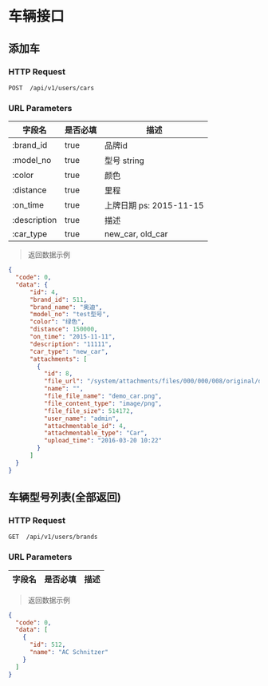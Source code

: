 # 车辆接口
## 添加车
### HTTP Request

`POST  /api/v1/users/cars`

### URL Parameters

字段名 | 是否必填 | 描述
--------- | ------- | -----------
:brand_id |true | 品牌id
:model_no |true | 型号 string
:color |true | 颜色
:distance|true | 里程
:on_time |true | 上牌日期 ps: 2015-11-15
:description | true | 描述
:car_type | true | new_car, old_car

> 返回数据示例

```json
{
  "code": 0,
  "data": {
      "id": 4,
      "brand_id": 511,
      "brand_name": "奥迪",
      "model_no": "test型号",
      "color": "绿色",
      "distance": 150000,
      "on_time": "2015-11-11",
      "description": "11111",
      "car_type": "new_car",
      "attachments": [
        {
          "id": 8,
          "file_url": "/system/attachments/files/000/000/008/original/demo_car.png?1458469347",
          "name": "",
          "file_file_name": "demo_car.png",
          "file_content_type": "image/png",
          "file_file_size": 514172,
          "user_name": "admin",
          "attachmentable_id": 4,
          "attachmentable_type": "Car",
          "upload_time": "2016-03-20 10:22"
        }
      ]
  }
}
```

## 车辆型号列表(全部返回)
### HTTP Request

`GET  /api/v1/users/brands`

### URL Parameters

字段名 | 是否必填 | 描述
--------- | ------- | -----------


> 返回数据示例

```json
{
  "code": 0,
  "data": [
    {
      "id": 512,
      "name": "AC Schnitzer"
    }
  ]
}
```